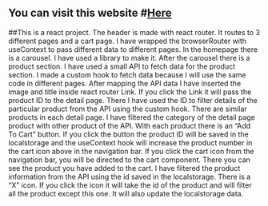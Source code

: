 ## You can visit this website #<a href="https://mhasan1037.github.io/e-commerce/">Here</a>

##This is a react project.
The header is made with react router. It routes to 3 different pages and a cart page. I have wrapped the browserRouter with useContext to pass different data to different pages. 
In the homepage there is a carousel. I have used a library to make it.
After the carousel there is a product section. I have used a small API to fetch data for the product section. I made a custom hook to fetch data because I will use the same code in different pages. 
After mapping the API data I have inserted the image and title inside react router Link. If you click the Link it will pass the product ID to the detail page. There I have used the ID to filter details of the particular product from the API using the custom hook. There are similar products in each detail page. I have filtered the category of the detail page product with other product of the API.
With each product there is an “Add To Cart” button. If you click the button the product ID will be saved in the localstorage and the useContext hook will increase the product number in the cart icon above in the navigation bar. If you click the cart icon from the navigation bar, you will be directed to the cart component. There you can see the product you have added to the cart. I have filtered the product information from the API using the id saved in the localstorage. 
There is a “X” icon. If you click the icon it will take the id of the product and will filter all the product except this one. It will also update the localstorage data.


